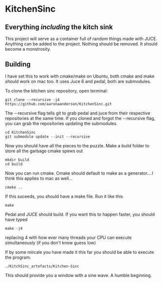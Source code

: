 # KitchenSinc

## Everything *including* the kitch sink

This project will serve as a container full of random things made with JUCE. Anything can be added to the project. Nothing should be removed. It should become a monstrosity.

## Building

I have set this to work with cmake/make on Ubuntu, both cmake and make *should* work on mac too. It uses Juce 6 and pedal, both are submodules.

To clone the kitchen sinc repository, open terminal:

```terminal
git clone --recursive -j4 https://github.com/aaronaanderson/KitchenSinc.git
```

The --recursive flag tells git to grab pedal and juce from their respective repositories at the same time. If you cloned and forgot the --recursive flag, you can grab the repositories updating the submodules. 

```terminal
cd KitchenSinc
git submodule update --init --recursive
```

Now you should have all the pieces to the puzzle. Make a build folder to store all the garbage cmake spews out 

```terminal
mkdir build
cd build
```

Now you can run cmake. Cmake should default to make as a generator....I think this applies to mac as well...

```terminal
cmake ..
```

If this suceeds, you should have a make file. Run it like this

```terminal
make
```

Pedal and JUCE should build. If you want this to happen faster, you should have typed

```terminal
make -j4
```

replacing 4 with how ever many threads your CPU can execute simultaneously (if you don't know guess low)

If by some mircale you have made it this far you should be able to execute the program.

```terminal
./KitchSinc_artefacts/Kitchen-Sinc
```

This should provide you a window with a sine wave. A humble beginning.
